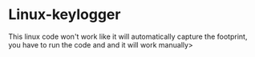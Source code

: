 # Linux-keylogger
This linux code won't work like it will automatically capture the footprint, you have to run the code and and it will work manually>
